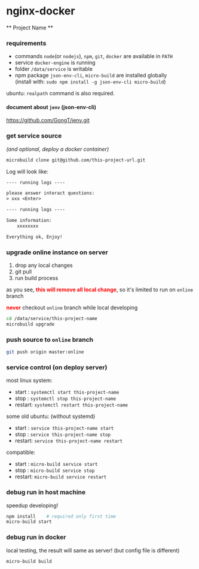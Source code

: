 # nginx-docker
** Project Name **

### requirements
* commands `node`(or `nodejs`), `npm`, `git`, `docker` are available in `PATH`   
* service `docker-engine` is running
* folder `/data/service` is writable   
* npm package `json-env-cli`, `micro-build` are installed globally    
    (install with: `sudo npm install -g json-env-cli micro-build`)

ubuntu: `realpath` command is also required.

#### document about `jenv` (json-env-cli)
https://github.com/GongT/jenv.git

### get service source 
*(and optional, deploy a docker container)*

```bash
microbuild clone git@github.com/this-project-url.git
```

Log will look like:
```txt
---- running logs ----

please answer interact questions:
> xxx <Enter>

---- running logs ----

Some information:
	xxxxxxxx

Everything ok, Enjoy!
```

### upgrade online instance on server

1. drop any local changes
1. git pull
1. run build process

as you see, **<span style="color:red;font-weight:bold">this will remove all local change</span>**, so it's limited to run on `online` branch

**<span style="color:red;font-weight:bold">never</span>** checkout `online` branch while local developing


```bash
cd /data/service/this-project-name
microbuild upgrade
```


### push source to `online` branch

```bash
git push origin master:online
```

### service control (on deploy server)
most linux system:
* start  : `systemctl start this-project-name`
* stop   : `systemctl stop this-project-name`
* restart: `systemctl restart this-project-name`

some old ubuntu: (without systemd)
* start  : `service this-project-name start`
* stop   : `service this-project-name stop`
* restart: `service this-project-name restart`

compatible:
* start  : `micro-build service start`
* stop   : `micro-build service stop`
* restart: `micro-build service restart`


### debug run in host machine

speedup developing!

```bash
npm install    # required only first time
micro-build start
```

### debug run in docker

local testing, the result will same as server! (but config file is different)

```bash
micro-build build
```
